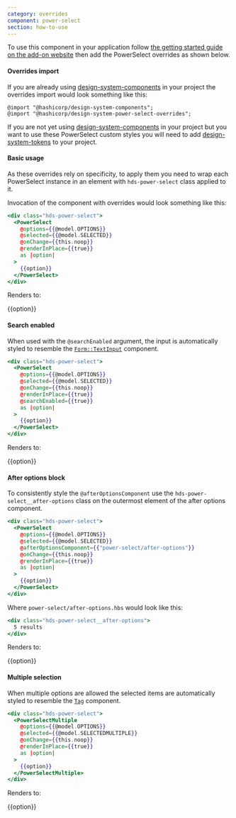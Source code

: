 ```yaml
---
category: overrides
component: power-select
section: how-to-use
---
```


To use this component in your application follow [the getting started guide on the add-on website](https://ember-power-select.com) then add the PowerSelect overrides as shown below.

#### Overrides import

If you are already using [design-system-components](https://github.com/hashicorp/design-system/blob/main/packages/components/README.md) in your project the overrides import would look something like this:

```
@import "@hashicorp/design-system-components";
@import "@hashicorp/design-system-power-select-overrides";
```

If you are not yet using [design-system-components](https://github.com/hashicorp/design-system/blob/main/packages/components/README.md) in your project but you want to use these PowerSelect custom styles you will need to add [design-system-tokens](https://github.com/hashicorp/design-system/blob/main/packages/tokens/README.md) to your project.

#### Basic usage

As these overrides rely on specificity, to apply them you need to wrap each PowerSelect instance in an element with `hds-power-select` class applied to it.

Invocation of the component with overrides would look something like this:

```handlebars
<div class="hds-power-select">
  <PowerSelect
    @options={{@model.OPTIONS}}
    @selected={{@model.SELECTED}}
    @onChange={{this.noop}}
    @renderInPlace={{true}}
    as |option|
  >
    {{option}}
  </PowerSelect>
</div>
```

Renders to:

{{option}}

#### Search enabled

When used with the `@searchEnabled` argument, the input is automatically styled to resemble the [`Form::TextInput`](/components/form/text-input/01_overview/) component.

```handlebars
<div class="hds-power-select">
  <PowerSelect
    @options={{@model.OPTIONS}}
    @selected={{@model.SELECTED}}
    @onChange={{this.noop}}
    @renderInPlace={{true}}
    @searchEnabled={{true}}
    as |option|
  >
    {{option}}
  </PowerSelect>
</div>
```

Renders to:

{{option}}

#### After options block

To consistently style the `@afterOptionsComponent` use the `hds-power-select__after-options` class on the outermost element of the after options component.

```handlebars
<div class="hds-power-select">
  <PowerSelect
    @options={{@model.OPTIONS}}
    @selected={{@model.SELECTED}}
    @afterOptionsComponent={{"power-select/after-options"}}
    @onChange={{this.noop}}
    @renderInPlace={{true}}
    as |option|
  >
    {{option}}
  </PowerSelect>
</div>
```

Where `power-select/after-options.hbs` would look like this:

```handlebars
<div class="hds-power-select__after-options">
  5 results
</div>
```

Renders to:

{{option}}

#### Multiple selection

When multiple options are allowed the selected items are automatically styled to resemble the [`Tag`](/components/tag/01_overview/) component.

```handlebars
<div class="hds-power-select">
  <PowerSelectMultiple
    @options={{@model.OPTIONS}}
    @selected={{@model.SELECTEDMULTIPLE}}
    @onChange={{this.noop}}
    @renderInPlace={{true}}
    as |option|
  >
    {{option}}
  </PowerSelectMultiple>
</div>
```

Renders to:

{{option}}
